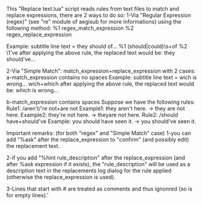 This "Replace text.lua" script reads rules from text files to match and replace expressions, there are 2 ways to do so:
1-Via "Regular Expression (regex)" (see "re" module of aegisub for more informations) using the following method:
  %1 regex_match_expression
  %2 regex_replace_expression
  
  Example: subtitle line text = they should of...
  %1 (should|could)\s+of 
  %2 \1've
  after applying the above rule, the replaced text would be:   they should've...
  
2-Via "Simple Match":  match_expression+replace_expression with 2 cases: 
  a-match_expression contains no spaces
    Example: subtitle line text = wich is wrong...
    wich+which
    after applying the above rule, the replaced text would be:   which is wrong...
	
  b-match_expression contains spaces
    Suppose we have the following rules:
     Rule1:
            /aren't/'re not+are not
            Example1: they aren't here. -> they are not here.
            Example2: they're not here. -> theyare not here.
     Rule2:
            /should have+should've
            Example: you should have seen it. -> you should've seen it.

Important remarks:    (for both "regex" and "Simple Match" case)
  1-you can add "%ask" after the replace_expression  to "confirm" (and possibly edit) the replacement text.
  
  2-if you add "%hint rule_description" after the replace_expression (and after %ask expression if it exists), the "rule_description"
     will be used as a description text in the replacements log dialog for the rule applied (otherwise the replace_expression is used).
	 
  3-Lines that start with  # are treated as comments and thus ignonred (so is for empty lines).'
